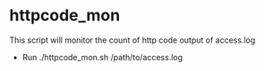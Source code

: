 # httpcode_mon
This script will monitor the count of http code output of access.log

* Run ./httpcode_mon.sh /path/to/access.log 
